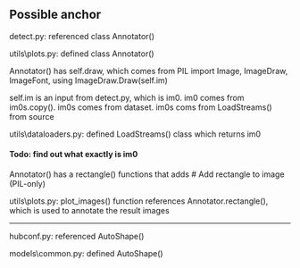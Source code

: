 ## Possible anchor

detect.py: referenced class Annotator()

utils\plots.py: defined class Annotator()

Annotator() has self.draw, which comes from PIL import Image, ImageDraw, ImageFont, using ImageDraw.Draw(self.im)

self.im is an input from detect.py, which is im0. im0 comes from im0s.copy(). im0s comes from dataset. im0s coms from LoadStreams() from source

utils\dataloaders.py: defined LoadStreams() class which returns im0

#### Todo: find out what exactly is im0

Annotator() has a rectangle() functions that adds  # Add rectangle to image (PIL-only)

utils\plots.py: plot_images() function references Annotator.rectangle(), which is used to annotate the result images

---

hubconf.py: referenced AutoShape()

models\common.py: defined AutoShape()
